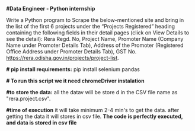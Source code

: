 **#Data Engineer - Python internship**

Write a Python program to Scrape the below-mentioned site and bring in the list of the first 6 projects under the “Projects Registered” heading containing the following fields in their detail pages (click on View Details to see the detail): Rera Regd. No, Project Name, Promoter Name (Company Name under Promoter Details Tab), Address of the Promoter (Registered Office Address under Promoter Details Tab), GST No.
https://rera.odisha.gov.in/projects/project-list.

**# pip install requirements:**
      pip install selenium pandas

**# To run this script we it need chromeDriver instalation**

**#to store the data:**
      all the datav will be store d in the CSV file name as "rera.project.csv".

**#time of execution**
      it will take minimum 2-4 min's to get the data.
      after getting the data it will stores in csv file.
**The code is perfectly executed, and data is stored in csv file**

